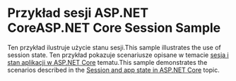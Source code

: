 # <a name="aspnet-core-session-sample"></a><span data-ttu-id="90295-101">Przykład sesji ASP.NET Core</span><span class="sxs-lookup"><span data-stu-id="90295-101">ASP.NET Core Session Sample</span></span>

<span data-ttu-id="90295-102">Ten przykład ilustruje użycie stanu sesji.</span><span class="sxs-lookup"><span data-stu-id="90295-102">This sample illustrates the use of session state.</span></span> <span data-ttu-id="90295-103">Ten przykład pokazuje scenariusze opisane w temacie [sesja i stan aplikacji w ASP.NET Core](https://docs.microsoft.com/aspnet/core/fundamentals/app-state) tematu.</span><span class="sxs-lookup"><span data-stu-id="90295-103">This sample demonstrates the scenarios described in the [Session and app state in ASP.NET Core](https://docs.microsoft.com/aspnet/core/fundamentals/app-state) topic.</span></span>
